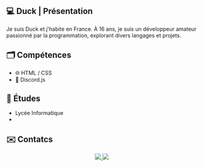 ## 💻 Duck | Présentation

Je suis Duck et j'habite en France. À 16 ans, je suis un développeur amateur passionné par la programmation, explorant divers langages et projets.

## 🗂️ Compétences
  
* 🌐 HTML / CSS
* 🤖 Discord.js

## 🏫 Études

* Lycée Informatique
* 
## ✉️ Contatcs
<div align="center">
  <a href="mailto:remyroquain72@gmail.com">
    <img src="https://img.shields.io/badge/Gmail-D14836?style=for-the-badge&logo=gmail&logoColor=white" target="_blank"/>
  </a>
    
  <a href="https://www.duckporfolio.xyz/">
    <img src="https://img.shields.io/badge/Portfolio-8DB59A?style=for-the-badge&logo=About.me&logoColor=black" target="_blank"/>
  </a>
</div>
